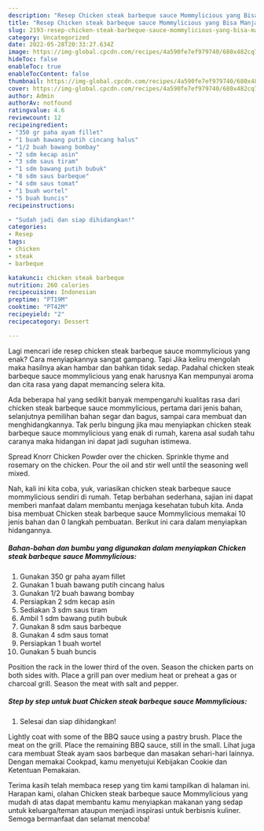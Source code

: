 ```yaml
---
description: "Resep Chicken steak barbeque sauce Mommylicious yang Bisa Manjain Lidah, Buat Buka Puasa Enak Banget"
title: "Resep Chicken steak barbeque sauce Mommylicious yang Bisa Manjain Lidah, Buat Buka Puasa Enak Banget"
slug: 2193-resep-chicken-steak-barbeque-sauce-mommylicious-yang-bisa-manjain-lidah-buat-buka-puasa-enak-banget
category: Uncategorized
date: 2022-05-28T20:33:27.634Z
image: https://img-global.cpcdn.com/recipes/4a590fe7ef979740/680x482cq70/chicken-steak-barbeque-sauce-mommylicious-foto-resep-utama.jpg
hideToc: false
enableToc: true
enableTocContent: false
thumbnail: https://img-global.cpcdn.com/recipes/4a590fe7ef979740/680x482cq70/chicken-steak-barbeque-sauce-mommylicious-foto-resep-utama.jpg
cover: https://img-global.cpcdn.com/recipes/4a590fe7ef979740/680x482cq70/chicken-steak-barbeque-sauce-mommylicious-foto-resep-utama.jpg
author: Admin
authorAv: notfound
ratingvalue: 4.6
reviewcount: 12
recipeingredient:
- "350 gr paha ayam fillet"
- "1 buah bawang putih cincang halus"
- "1/2 buah bawang bombay"
- "2 sdm kecap asin"
- "3 sdm saus tiram"
- "1 sdm bawang putih bubuk"
- "8 sdm saus barbeque"
- "4 sdm saus tomat"
- "1 buah wortel"
- "5 buah buncis"
recipeinstructions:

- "Sudah jadi dan siap dihidangkan!"
categories:
- Resep
tags:
- chicken
- steak
- barbeque

katakunci: chicken steak barbeque 
nutrition: 260 calories
recipecuisine: Indonesian
preptime: "PT19M"
cooktime: "PT42M"
recipeyield: "2"
recipecategory: Dessert

---
```



Lagi mencari ide resep chicken steak barbeque sauce mommylicious yang enak? Cara menyiapkannya sangat gampang. Tapi Jika keliru mengolah maka hasilnya akan hambar dan bahkan tidak sedap. Padahal chicken steak barbeque sauce mommylicious yang enak harusnya Kan mempunyai aroma dan cita rasa yang dapat memancing selera kita.


Ada beberapa hal yang sedikit banyak mempengaruhi kualitas rasa dari chicken steak barbeque sauce mommylicious, pertama dari jenis bahan, selanjutnya pemilihan bahan segar dan bagus, sampai cara membuat dan menghidangkannya. Tak perlu bingung jika mau menyiapkan chicken steak barbeque sauce mommylicious yang enak di rumah, karena asal sudah tahu caranya maka hidangan ini dapat jadi suguhan istimewa.

Spread Knorr Chicken Powder over the chicken. Sprinkle thyme and rosemary on the chicken. Pour the oil and stir well until the seasoning well mixed.


Nah, kali ini kita coba, yuk, variasikan chicken steak barbeque sauce mommylicious sendiri di rumah. Tetap berbahan sederhana, sajian ini dapat memberi manfaat dalam membantu menjaga kesehatan tubuh kita. Anda bisa membuat Chicken steak barbeque sauce Mommylicious memakai 10 jenis bahan dan 0 langkah pembuatan. Berikut ini cara dalam menyiapkan hidangannya.

<!--inarticleads1-->

##### Bahan-bahan dan bumbu yang digunakan dalam menyiapkan Chicken steak barbeque sauce Mommylicious:

1. Gunakan 350 gr paha ayam fillet
1. Gunakan 1 buah bawang putih cincang halus
1. Gunakan 1/2 buah bawang bombay
1. Persiapkan 2 sdm kecap asin
1. Sediakan 3 sdm saus tiram
1. Ambil 1 sdm bawang putih bubuk
1. Gunakan 8 sdm saus barbeque
1. Gunakan 4 sdm saus tomat
1. Persiapkan 1 buah wortel
1. Gunakan 5 buah buncis


Position the rack in the lower third of the oven. Season the chicken parts on both sides with. Place a grill pan over medium heat or preheat a gas or charcoal grill. Season the meat with salt and pepper. 

<!--inarticleads2-->

##### Step by step untuk buat Chicken steak barbeque sauce Mommylicious:


1. Selesai dan siap dihidangkan!

Lightly coat with some of the BBQ sauce using a pastry brush. Place the meat on the grill. Place the remaining BBQ sauce, still in the small. Lihat juga cara membuat Steak ayam saos barbeque dan masakan sehari-hari lainnya. Dengan memakai Cookpad, kamu menyetujui Kebijakan Cookie dan Ketentuan Pemakaian. 

Terima kasih telah membaca resep yang tim kami tampilkan di halaman ini. Harapan kami, olahan Chicken steak barbeque sauce Mommylicious yang mudah di atas dapat membantu kamu menyiapkan makanan yang sedap untuk keluarga/teman ataupun menjadi inspirasi untuk berbisnis kuliner. Semoga bermanfaat dan selamat mencoba!
